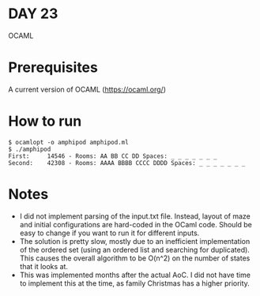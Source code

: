 # DAY 23

OCAML

# Prerequisites

A current version of OCAML (https://ocaml.org/)

# How to run

```console
$ ocamlopt -o amphipod amphipod.ml
$ ./amphipod
First:     14546 - Rooms: AA BB CC DD Spaces: _ _ _ _ _ _ _
Second:    42308 - Rooms: AAAA BBBB CCCC DDDD Spaces: _ _ _ _ _ _ _
```

# Notes

* I did not implement parsing of the input.txt file. Instead, layout
  of maze and initial configurations are hard-coded in the OCaml code.
  Should be easy to change if you want to run it for different inputs.
* The solution is pretty slow, mostly due to an inefficient
  implementation of the ordered set (using an ordered list and
  searching for duplicated). This causes the overall algorithm to be
  O(n^2) on the number of states that it looks at.
* This was implemented months after the actual AoC. I did not have
  time to implement this at the time, as family Christmas has a higher
  priority.
